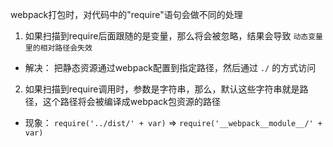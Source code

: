webpack打包时，对代码中的"require"语句会做不同的处理

1. 如果扫描到require后面跟随的是变量，那么将会被忽略，结果会导致 `动态变量里的相对路径会失效`
- 解决：
  把静态资源通过webpack配置到指定路径，然后通过 `./` 的方式访问

2. 如果扫描到require调用时，参数是字符串，那么，默认这些字符串就是路径，这个路径将会被编译成webpack包资源的路径
- 现象：
  `require('../dist/' + var)` => `require('__webpack__module__/' + var)`

